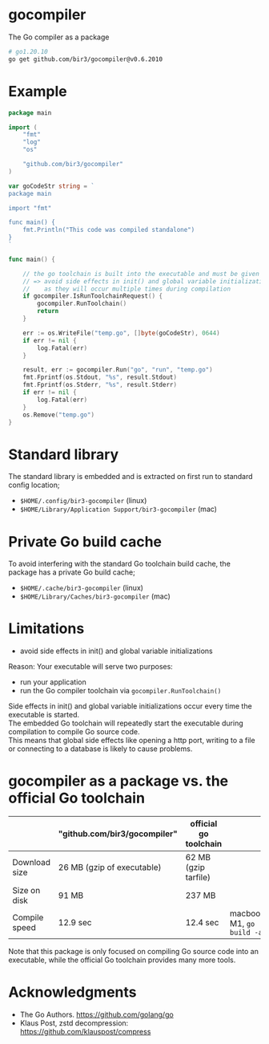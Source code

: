 
# gocompiler

The Go compiler as a package

```bash
# go1.20.10
go get github.com/bir3/gocompiler@v0.6.2010
```


# Example


```go
package main

import (
	"fmt"
	"log"
	"os"

	"github.com/bir3/gocompiler"
)

var goCodeStr string = `
package main

import "fmt"

func main() {
	fmt.Println("This code was compiled standalone")
}
`

func main() {

	// the go toolchain is built into the executable and must be given a chance to run
	// => avoid side effects in init() and global variable initialization
	//    as they will occur multiple times during compilation
	if gocompiler.IsRunToolchainRequest() {
		gocompiler.RunToolchain()
		return
	}

	err := os.WriteFile("temp.go", []byte(goCodeStr), 0644)
	if err != nil {
		log.Fatal(err)
	}

	result, err := gocompiler.Run("go", "run", "temp.go")
	fmt.Fprintf(os.Stdout, "%s", result.Stdout)
	fmt.Fprintf(os.Stderr, "%s", result.Stderr)
	if err != nil {
		log.Fatal(err)
	}
	os.Remove("temp.go")
}
```

# Standard library

The standard library is embedded and is extracted on first run
to standard config location;
- `$HOME/.config/bir3-gocompiler` (linux)
- `$HOME/Library/Application Support/bir3-gocompiler` (mac)

# Private Go build cache

To avoid interfering with the standard Go toolchain build cache, the package has a private 
Go build cache;
- `$HOME/.cache/bir3-gocompiler` (linux)
- `$HOME/Library/Caches/bir3-gocompiler` (mac)

# Limitations

- avoid side effects in init() and global variable initializations

Reason: Your executable will serve two purposes: 
- run your application
- run the Go compiler toolchain via `gocompiler.RunToolchain()`

Side effects in init() and global variable initializations occur every time the executable is started.  
The embedded Go toolchain will repeatedly start the executable during compilation to compile Go source code.  
This means that global side effects like opening a http port, writing to a file or connecting to a database is likely to cause problems.


# gocompiler as a package vs. the official Go toolchain

|                      | "github.com/bir3/gocompiler"  | official go toolchain |                           |
| -------------------  | ----------------------------- | --------------------- | ------------------------- |
| Download size        | 26 MB (gzip of executable)    | 62 MB (gzip tarfile)  |                           |
| Size on disk         | 91 MB                         | 237 MB                |                           |
| Compile speed        | 12.9 sec                      | 12.4 sec              | macbook M1, `go build -a` |

Note that this package is only focused on compiling Go source code into an executable, while the official Go toolchain provides many more tools.

# Acknowledgments

* The Go Authors. https://github.com/golang/go 
* Klaus Post, zstd decompression: https://github.com/klauspost/compress